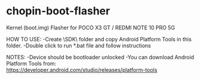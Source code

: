 # chopin-boot-flasher
Kernel (boot.img) Flasher for POCO X3 GT / REDMI NOTE 10 PRO 5G

HOW TO USE:
-Create \SDK\ folder and copy Android Platform Tools in this folder.
-Double click to run *.bat file and follow instructions

NOTES: 
-Device should be bootloader unlocked
-You can download Android Platform Tools from: https://developer.android.com/studio/releases/platform-tools

